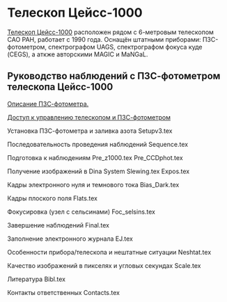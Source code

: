 # Телескоп Цейсс-1000

[Телескоп Цейсс-1000](https://www.sao.ru/Doc-k8/Telescopes/small/descrip.html) расположен рядом с 6-метровым телескопом САО РАН, работает с 1990 года.
Оснащён штатными приборами: ПЗС-фотометром, спектрографом UAGS, спектрографом фокуса куде (CEGS), а аткже авторскими MAGIC и MaNGaL.

## Руководство наблюдений с ПЗС-фотометром телескопа Цейсс-1000

[Описание ПЗС-фотометра.](CCDphot_v4.md)

[Доступ к управлению телескопом и ПЗС-фотометром](Access.md)

Установка ПЗС-фотометра и заливка азота Setupv3.tex

Последовательность проведения наблюдений Sequence.tex

Подготовка к наблюдениям Pre_z1000.tex Pre_CCDphot.tex

Получение изображений в Dina System Slewing.tex Expos.tex

Кадры электронного нуля и темнового тока Bias_Dark.tex

Кадры плоского поля Flats.tex

Фокусировка (узел с сельсинами) Foc_selsins.tex

Завершение наблюдений Final.tex

Заполнение электронного журнала EJ.tex

Особенности прибора/телескопа и нештатные ситуации Neshtat.tex

Качество изображений в пикселях и угловых секундах Scale.tex

Литература Bibl.tex

Контакты ответственных Contacts.tex
